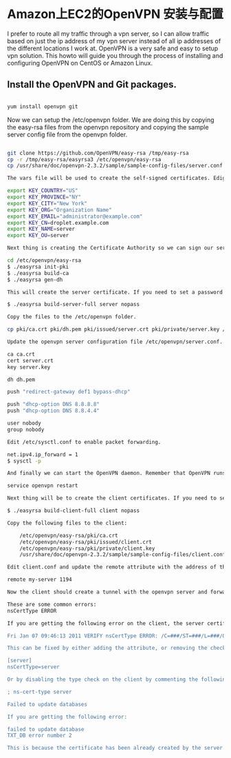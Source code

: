 # Amazon上EC2的OpenVPN 安装与配置


I prefer to route all my traffic through a vpn server, so I can allow traffic based on just the ip address of my vpn server instead of all ip addresses of the different locations I work at. OpenVPN is a very safe and easy to setup vpn solution. This howto will guide you through the process of installing and configuring OpenVPN on CentOS or Amazon Linux.

## Install the OpenVPN and Git packages.

```bash

yum install openvpn git  

```

Now we can setup the /etc/openvpn folder. We are doing this by copying the easy-rsa files from the openvpn repository and copying the sample server config file from the openvpn folder.

```bash

git clone https://github.com/OpenVPN/easy-rsa /tmp/easy-rsa  
cp -r /tmp/easy-rsa/easyrsa3 /etc/openvpn/easy-rsa  
cp /usr/share/doc/openvpn-2.3.2/sample/sample-config-files/server.conf /etc/openvpn/  

The vars file will be used to create the self-signed certificates. Edig the /etc/openvpn/easy-rsa/vars to contain the following values (you can replace the values with your own values).

export KEY_COUNTRY="US"  
export KEY_PROVINCE="NY"  
export KEY_CITY="New York"  
export KEY_ORG="Organization Name"  
export KEY_EMAIL="administrator@example.com"  
export KEY_CN=droplet.example.com  
export KEY_NAME=server  
export KEY_OU=server  

Next thing is creating the Certificate Authority so we can sign our server and client cetificates.

cd /etc/openvpn/easy-rsa  
$ ./easyrsa init-pki
$ ./easyrsa build-ca
$ ./easyrsa gen-dh

This will create the server certificate. If you need to set a password on the certificate, you can remove nopass.

$ ./easyrsa build-server-full server nopass

Copy the files to the /etc/openvpn folder.

cp pki/ca.crt pki/dh.pem pki/issued/server.crt pki/private/server.key /etc/openvpn/  

Update the openvpn server configuration file /etc/openvpn/server.conf. Update the values with these values. These settings will use the Google DNS servers, and configure OpenVPN so it will drop privileges when started.

ca ca.crt  
cert server.crt  
key server.key 

dh dh.pem

push "redirect-gateway def1 bypass-dhcp"

push "dhcp-option DNS 8.8.8.8"  
push "dhcp-option DNS 8.8.4.4"

user nobody  
group nobody  

Edit /etc/sysctl.conf to enable packet forwarding.

net.ipv4.ip_forward = 1  
$ sysctl -p

And finally we can start the OpenVPN daemon. Remember that OpenVPN runs on tcp and udp port 1194, so these ports should be opened in the firewall.

service openvpn restart  

Next thing will be to create the client certificates. If you need to set a password on the certificate, you can remove nopass:

$ ./easyrsa build-client-full client nopass

Copy the following files to the client:

    /etc/openvpn/easy-rsa/pki/ca.crt
    /etc/openvpn/easy-rsa/pki/issued/client.crt
    /etc/openvpn/easy-rsa/pki/private/client.key
    /usr/share/doc/openvpn-2.3.2/sample/sample-config-files/client.conf

Edit client.conf and update the remote attribute with the address of the vpn server (change my-server with the dns name or ip address).

remote my-server 1194  

Now the client should create a tunnel with the openvpn server and forward packets. You can check your ip address easily with http://ifconfig.me/.

These are some common errors:
nsCertType ERROR

If you are getting the following error on the client, the server certification isn't containing the server type attribute:

Fri Jan 07 09:46:13 2011 VERIFY nsCertType ERROR: /C=###/ST=###/L=###/O=###/emailAddress=###@###.com/CN=###, require nsCertType=SERVER  

This can be fixed by either adding the attribute, or removing the check from the client. Adding the attribute to the server certificate (add following lines to openssl.conf):

[server]
nsCertType=server  

Or by disabling the type check on the client by commenting the following line:

; ns-cert-type server

Failed to update databases

If you are getting the following error:

failed to update database  
TXT_DB error number 2  

This is because the certificate has been already created by the server. You need to either revoke it or remove it from the pki/index.txt.
